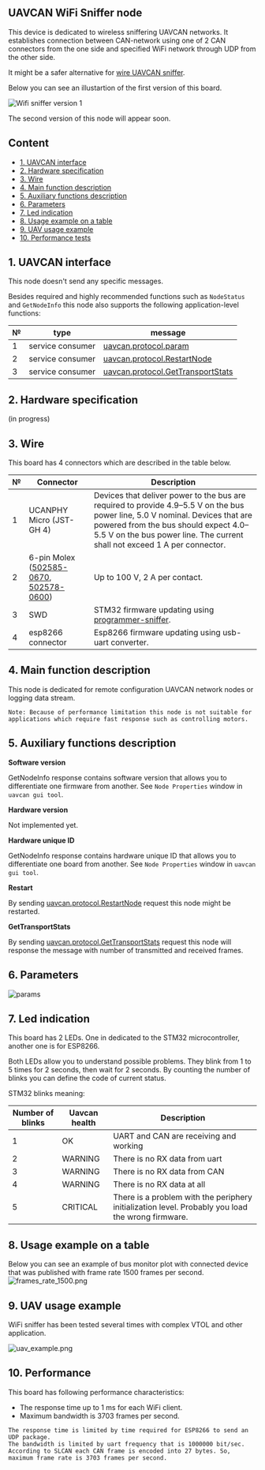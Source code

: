 ## UAVCAN WiFi Sniffer node

This device is dedicated to wireless sniffering UAVCAN networks. It establishes connection between CAN-network using one of 2 CAN connectors from the one side and specified WiFi network through UDP from the other side.

It might be a safer alternative for [wire UAVCAN sniffer](https://github.com/InnopolisAero/inno_uavcan_node_binaries/blob/master/doc/programmer_sniffer/README.md).

Below you can see an illustartion of the first version of this board.

![Wifi sniffer version 1](wifi_bridge.png?raw=true "Wifi sniffer version 1")

The second version of this node will appear soon.

## Content
  - [1. UAVCAN interface](#1-uavcan-interface)
  - [2. Hardware specification](#2-hardware-specification)
  - [3. Wire](#3-wire)
  - [4. Main function description](#4-main-function-description)
  - [5. Auxiliary functions description](#5-auxiliary-function-description)
  - [6. Parameters](#6-parameters)
  - [7. Led indication](#7-led-indication)
  - [8. Usage example on a table](#8-usage-example-on-a-table)
  - [9. UAV usage example](#9-uav-usage-example)
  - [10. Performance tests](#10-performance-tests)


## 1. UAVCAN interface

This node doesn't send any specific messages.

Besides required and highly recommended functions such as `NodeStatus` and `GetNodeInfo` this node also supports the following application-level functions:

| № | type      | message  |
| - | --------- | -------- |
| 1 | service consumer | [uavcan.protocol.param](https://legacy.uavcan.org/Specification/7._List_of_standard_data_types/#uavcanprotocolparam) |
| 2 | service consumer   | [uavcan.protocol.RestartNode](https://legacy.uavcan.org/Specification/7._List_of_standard_data_types/#restartnode) |
| 3 | service consumer   | [uavcan.protocol.GetTransportStats](https://legacy.uavcan.org/Specification/7._List_of_standard_data_types/#gettransportstats) |

## 2. Hardware specification

(in progress)

## 3. Wire

This board has 4 connectors which are described in the table below.

| № | Connector | Description |
| - | --------- | ----------- |
| 1 | UCANPHY Micro (JST-GH 4) | Devices that deliver power to the bus are required to provide 4.9–5.5 V on the bus power line, 5.0 V nominal. Devices that are powered from the bus should expect 4.0–5.5 V on the bus power line. The current shall not exceed 1 A per connector. |
| 2 | 6-pin Molex  ([502585-0670](https://www.molex.com/molex/products/part-detail/pcb_receptacles/5025850670), [502578-0600](https://www.molex.com/molex/products/part-detail/crimp_housings/5025780600)) | Up to 100 V, 2 A per contact. |
| 3 | SWD | STM32 firmware updating using [programmer-sniffer](doc/programmer_sniffer/README.md). |
| 4 | esp8266 connector | Esp8266 firmware updating using usb-uart converter. |

## 4. Main function description

This node is dedicated for remote configuration UAVCAN network nodes or logging data stream.

```
Note: Because of performance limitation this node is not suitable for applications which require fast response such as controlling motors.
```
## 5. Auxiliary functions description

**Software version**

GetNodeInfo response contains software version that allows you to differentiate one firmware from another. See `Node Properties` window in `uavcan gui tool`.

**Hardware version**

Not implemented yet.

**Hardware unique ID**

GetNodeInfo response contains hardware unique ID that allows you to differentiate one board from another. See `Node Properties` window in `uavcan gui tool`.

**Restart**

By sending [uavcan.protocol.RestartNode](https://legacy.uavcan.org/Specification/7._List_of_standard_data_types/#restartnode) request this node might be restarted.

**GetTransportStats**

By sending [uavcan.protocol.GetTransportStats](https://legacy.uavcan.org/Specification/7._List_of_standard_data_types/#gettransportstats) request this node will response the message with number of transmitted and received frames.

## 6. Parameters

![params](params.png?raw=true "params")

## 7. Led indication

This board has 2 LEDs. One in dedicated to the STM32 microcontroller, another one is for ESP8266.

Both LEDs allow you to understand possible problems. They blink from 1 to 5 times for 2 seconds, then wait for 2 seconds. By counting the number of blinks you can define the code of current status.

STM32 blinks meaning:

| Number of blinks | Uavcan health   | Description                     |
| ---------------- | -------------- | ------------------------------- |
| 1                | OK             | UART and CAN are receiving and working |
| 2                | WARNING        | There is no RX data from uart |
| 3                | WARNING        | There is no RX data from CAN |
| 4                | WARNING        | There is no RX data at all |
| 5                | CRITICAL       | There is a problem with the periphery initialization level. Probably you load the wrong firmware. |

## 8. Usage example on a table

Below you can see an example of bus monitor plot with connected device that was published with frame rate 1500 frames per second. 
![frames_rate_1500.png](frames_rate_1500.png?raw=true "frames_rate_1500.png")

## 9. UAV usage example

WiFi sniffer has been tested several times with complex VTOL and other application.

![uav_example.png](uav_example.png?raw=true "uav_example.png")

## 10. Performance

This board has following performance characteristics:
- The response time up to 1 ms for each WiFi client.
- Maximum bandwidth is 3703 frames per second.

```
The response time is limited by time required for ESP8266 to send an UDP package.
The bandwidth is limited by uart frequency that is 1000000 bit/sec. According to SLCAN each CAN frame is encoded into 27 bytes. So, maximum frame rate is 3703 frames per second.
```